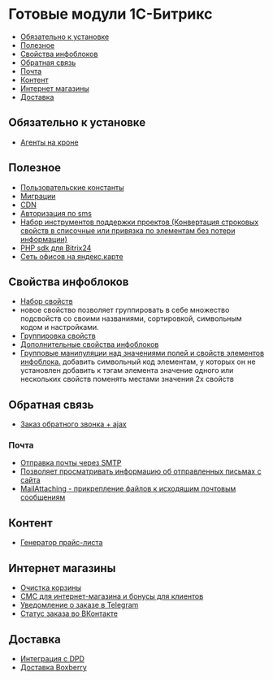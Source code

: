 Готовые модули 1С-Битрикс
===========

- [Обязательно к установке](#Обязательно-к-установке)
- [Полезное](#Полезное)
- [Свойства инфоблоков](#Свойства-инфоблоков)
- [Обратная связь](#Обратная-связь)
- [Почта](#Почта)
- [Контент](#Контент)
- [Интернет магазины](#Интернет-магазины)
- [Доставка](#Доставка)

## Обязательно к установке
- [Агенты на кроне](https://marketplace.1c-bitrix.ru/solutions/askaron.agents/)

## Полезное
- [Пользовательские константы](http://marketplace.1c-bitrix.ru/solutions/ceteralabs.uservars/)
- [Миграции](http://marketplace.1c-bitrix.ru/solutions/sprint.migration/)
- [CDN](http://marketplace.1c-bitrix.ru/solutions/skypark.cdn/)
- [Авторизация по sms](https://marketplace.1c-bitrix.ru/solutions/rarus.sms4bauth/)
- [Набор инструментов поддержки проектов (Конвертация строковых свойств в списочные или привязка по элементам без потери информации)](https://github.com/worksolutions/bitrix-module-tools/)
- [PHP sdk для Bitrix24](https://github.com/mesilov/bitrix24-php-sdk)
- [Сеть офисов на яндекс.карте](https://marketplace.1c-bitrix.ru/solutions/ithive.offices/)

## Свойства инфоблоков
- [Набор свойств](https://marketplace.1c-bitrix.ru/solutions/london.setofproperties/)
 - новое свойство позволяет группировать в себе множество подсвойств со своими названиями, сортировкой, символьным кодом и настройками. 
- [Группировка свойств](http://marketplace.1c-bitrix.ru/solutions/redsign.grupper)
- [Дополнительные свойства инфоблоков](https://marketplace.1c-bitrix.ru/solutions/askaron.prop/ )
- [Групповые манипуляции над значениями полей и свойств элементов инфоблока.](http://marketplace.1c-bitrix.ru/solutions/av.ibprops/)
        добавить символьный код элементам, у которых он не установлен 
        добавить к тэгам элемента значение одного или нескольких свойств 
        поменять местами значения 2х свойств  

## Обратная связь
- [Заказ обратного звонка + ajax](http://marketplace.1c-bitrix.ru/solutions/vr.callback/)

### Почта
- [Отправка почты через SMTP](https://marketplace.1c-bitrix.ru/solutions/wsrubi.smtp/)
- [Позволяет просматривать информацию об отправленных письмах с сайта](https://marketplace.1c-bitrix.ru/solutions/ghj2k2.mailinfo/)
- [MailAttaching - прикрепление файлов к исходящим почтовым сообщениям](https://marketplace.1c-bitrix.ru/solutions/module.mailattaching/)

## Контент
- [Генератор прайс-листа](http://marketplace.1c-bitrix.ru/solutions/slobel.pricegeneration/)

## Интернет магазины
- [Очистка корзины](http://marketplace.1c-bitrix.ru/solutions/alexkova.fileinspector/)
- [СМС для интернет-магазина и бонусы для клиентов](http://marketplace.1c-bitrix.ru/solutions/intis.senduserssms/)
- [Уведомление о заказе в Telegram](http://marketplace.1c-bitrix.ru/solutions/justdevelop.morder/)
- [Статус заказа во ВКонтакте](http://marketplace.1c-bitrix.ru/solutions/happysanta.orderstatus/)

## Доставка
- [Интеграция с DPD](https://marketplace.1c-bitrix.ru/solutions/ipol.dpd/)
- [Доставка Boxberry](https://marketplace.1c-bitrix.ru/solutions/up.boxberrydelivery/)
